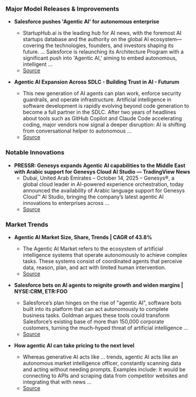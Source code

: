 ### Major Model Releases & Improvements

- **Salesforce pushes 'Agentic AI' for autonomous enterprise**
  - StartupHub.ai is the leading hub for AI news, with the foremost AI startups database and the authority on the global AI ecosystem—covering the technologies, founders, and investors shaping its future. ... Salesforce is relaunching its Architecture Program with a significant push into 'Agentic AI,' aiming to embed autonomous, intelligent ...
  - [Source](https://startuphub.ai/ai-news/ai-research/2025/salesforce-pushes-agentic-ai-for-autonomous-enterprise)

- **Agentic AI Expansion Across SDLC - Building Trust in AI - Futurum**
  - This new generation of AI agents can plan work, enforce security guardrails, and operate infrastructure. Artificial intelligence in software development is rapidly evolving beyond code generation to become a full partner in the SDLC. After two years of headlines about tools such as GitHub Copilot and Claude Code accelerating coding, major vendors now signal a deeper disruption: AI is shifting from conversational helper to autonomous ...
  - [Source](https://futurumgroup.com/press-release/agentic-ai-expansion-across-sdlc-building-trust-in-ai/)

### Notable Innovations

- **PRESSR: Genesys expands Agentic AI capabilities to the Middle East with Arabic support for Genesys Cloud AI Studio — TradingView News**
  - Dubai, United Arab Emirates – October 14, 2025 – Genesys®, a global cloud leader in AI-powered experience orchestration, today announced the availability of Arabic language support for Genesys Cloud™ AI Studio, bringing the company’s latest agentic AI innovations to enterprises across ...
  - [Source](https://www.tradingview.com/news/reuters.com,2025-10-14:newsml_ZawFTLwB:0-pressr-genesys-expands-agentic-ai-capabilities-to-the-middle-east-with-arabic-support-for-genesys-cloud-ai-studio/)

### Market Trends

- **Agentic AI Market Size, Share, Trends | CAGR of 43.8%**
  - The Agentic AI Market refers to the ecosystem of artificial intelligence systems that operate autonomously to achieve complex tasks. These systems consist of coordinated agents that perceive data, reason, plan, and act with limited human intervention.
  - [Source](https://market.us/report/agentic-ai-market)

- **Salesforce bets on AI agents to reignite growth and widen margins | NYSE:CRM, ETR:FOO**
  - Salesforce’s plan hinges on the rise of "agentic AI", software bots built into its platform that can act autonomously to complete business tasks. Goldman argues these tools could transform Salesforce’s existing base of more than 150,000 corporate customers, turning the much-hyped threat of artificial intelligence ...
  - [Source](https://proactiveinvestors.co.uk/companies/news/1080579/salesforce-bets-on-ai-agents-to-reignite-growth-and-widen-margins-1080579.html)

- **How agentic AI can take pricing to the next level**
  - Whereas generative AI acts like ... trends, agentic AI acts like an autonomous market intelligence officer, constantly scanning data and acting without needing prompts. Examples include: It would be connecting to APIs and scraping data from competitor websites and integrating that with news ...
  - [Source](https://www.consultancy.eu/news/12620/how-agentic-ai-can-take-pricing-to-the-next-level)